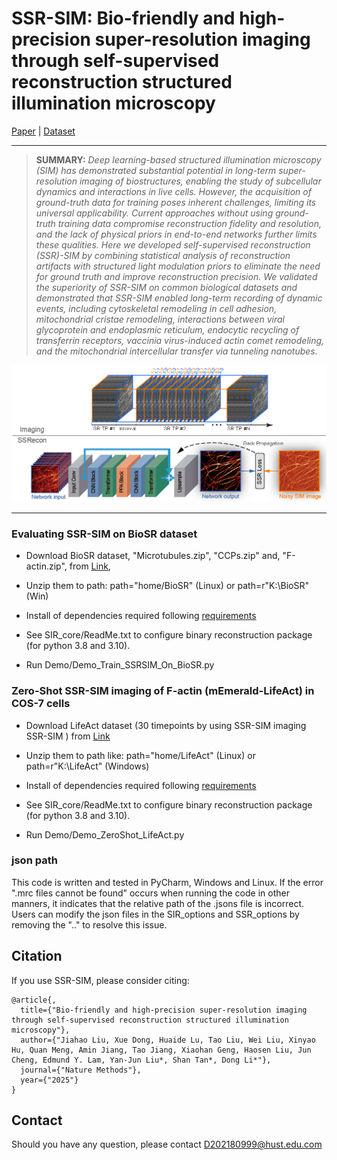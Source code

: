 # SSR-SIM: Bio-friendly and high-precision super-resolution imaging through self-supervised reconstruction structured illumination microscopy

[Paper](https://www.nature.com/nmeth/) | [Dataset](https://figshare.com/articles/dataset/SSR-SIM_Dataset/30406366)


<hr />


> **SUMMARY:** *Deep learning-based structured illumination microscopy (SIM) has demonstrated substantial potential in long-term super-resolution imaging of biostructures, enabling the study of subcellular dynamics and interactions in live cells. However, the acquisition of ground-truth data for training poses inherent challenges, limiting its universal applicability. Current approaches without using ground-truth training data compromise reconstruction fidelity and resolution, and the lack of physical priors in end-to-end networks further limits these qualities. Here we developed self-supervised reconstruction (SSR)-SIM by combining statistical analysis of reconstruction artifacts with structured light modulation priors to eliminate the need for ground truth and improve reconstruction precision. We validated the superiority of SSR-SIM on common biological datasets and demonstrated that SSR-SIM enabled long-term recording of dynamic events, including cytoskeletal remodeling in cell adhesion, mitochondrial cristae remodeling, interactions between viral glycoprotein and endoplasmic reticulum, endocytic recycling of transferrin receptors, vaccinia virus-induced actin comet remodeling, and the mitochondrial intercellular transfer via tunneling nanotubes.* 
>

<p align="center">
  <img width="700" src="figs/Method_github.jpg">
</p>

---

### Evaluating SSR-SIM on BioSR dataset



- Download BioSR dataset, "Microtubules.zip", "CCPs.zip" and, "F-actin.zip", from [Link](https://figshare.com/articles/dataset/BioSR/13264793), 

- Unzip them to path: path="home/BioSR" (Linux) or path=r"K:\BioSR" (Win)

- Install of dependencies required following [requirements](requirements.txt)

- See SIR_core/ReadMe.txt to configure binary reconstruction package (for python 3.8 and 3.10).

- Run Demo/Demo_Train_SSRSIM_On_BioSR.py

### Zero-Shot SSR-SIM imaging of F-actin (mEmerald-LifeAct) in COS-7 cells

- Download LifeAct dataset (30 timepoints by using SSR-SIM imaging SSR-SIM ) from [Link](https://drive.google.com/file/d/1VMe_RfTZg3eaEyo8XUrgNZau775pvE88/view?usp=drive_link)

- Unzip them to path like: path="home/LifeAct" (Linux) or path=r"K:\LifeAct" (Windows)

- Install of dependencies required following [requirements](requirements.txt)

- See SIR_core/ReadMe.txt to configure binary reconstruction package (for python 3.8 and 3.10).

- Run Demo/Demo_ZeroShot_LifeAct.py

### json path

This code is written and tested in PyCharm, Windows and Linux. If the error ".mrc files cannot be found" occurs when running the code in other manners, it indicates that the relative path of the .jsons file is incorrect. Users can modify the json files in the SIR_options and SSR_options by removing the "..\" to resolve this issue.

## Citation
If you use SSR-SIM, please consider citing:

    @article{,
      title={"Bio-friendly and high-precision super-resolution imaging through self-supervised reconstruction structured illumination microscopy"},
      author={"Jiahao Liu, Xue Dong, Huaide Lu, Tao Liu, Wei Liu, Xinyao Hu, Quan Meng, Amin Jiang, Tao Jiang, Xiaohan Geng, Haosen Liu, Jun Cheng, Edmund Y. Lam, Yan-Jun Liu*, Shan Tan*, Dong Li*"},
      journal={"Nature Methods"},
      year={"2025"}
    }


## Contact
Should you have any question, please contact D202180999@hust.edu.com


